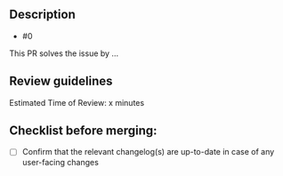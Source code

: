 <!-- Pull Request guidelines:
1. Give the PR a relevant and descriptive title, using one of the supported commit types:
   [ build, ci, chore, docs, feat, fix, perf, refactor, release, revert, style, test ]
2. Link the PR to the parent issue, which should already describe and motivate the PR
3. Explain how the PR addresses the parent issue
4. Add any supporting resources (screenshots, test results, etc)
5. Help the reviewer by suggesting the method and estimated time to review
6. If applicable, make a checklist of tasks that should be completed before merging
7. If applicable, mention related issues (blocked by / blocks)
8. Post creation actions: tag reviewers and link the PR to its parent issue under the Development section
-->

## Description

<!-- Required: link the parent issue -->

- #0

<!-- Required: explain how the PR addresses the parent issue -->
This PR solves the issue by ...

<!-- Optional: add additional resources (links, screenshots, test results, etc)
## Supporting information
-->

## Review guidelines

<!-- Required: estimate how long a review should take -->
Estimated Time of Review: x minutes

<!-- Optional: provide more suggestions such as "Review by commit", "Read this documentation first", etc -->

## Checklist before merging:

- [ ] Confirm that the relevant changelog(s) are up-to-date in case of any user-facing changes

<!-- Optional: define further tasks that should be completed before merging
- [x] Task 1
- [ ] Task 2
-->

<!-- Optional: link related issues
## Related issues
### Blocked by:
- #0

### Blocks:
- #0
-->